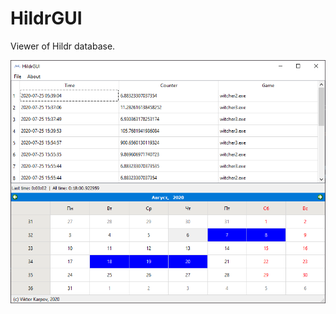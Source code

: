 # HildrGUI
Viewer of Hildr database.

![](img/hello.png)

<!-- ## How to install

### Using binary (Windows)
Just download msi or portable version [here]() -->

<!-- ### Using cxfreeze setup.py
1. Install requirements `pip install -r requirements.txt`
2. Build with cxfreeze `python setup.py build` or if you want msi-installer `python setup.py bdist_msi` -->